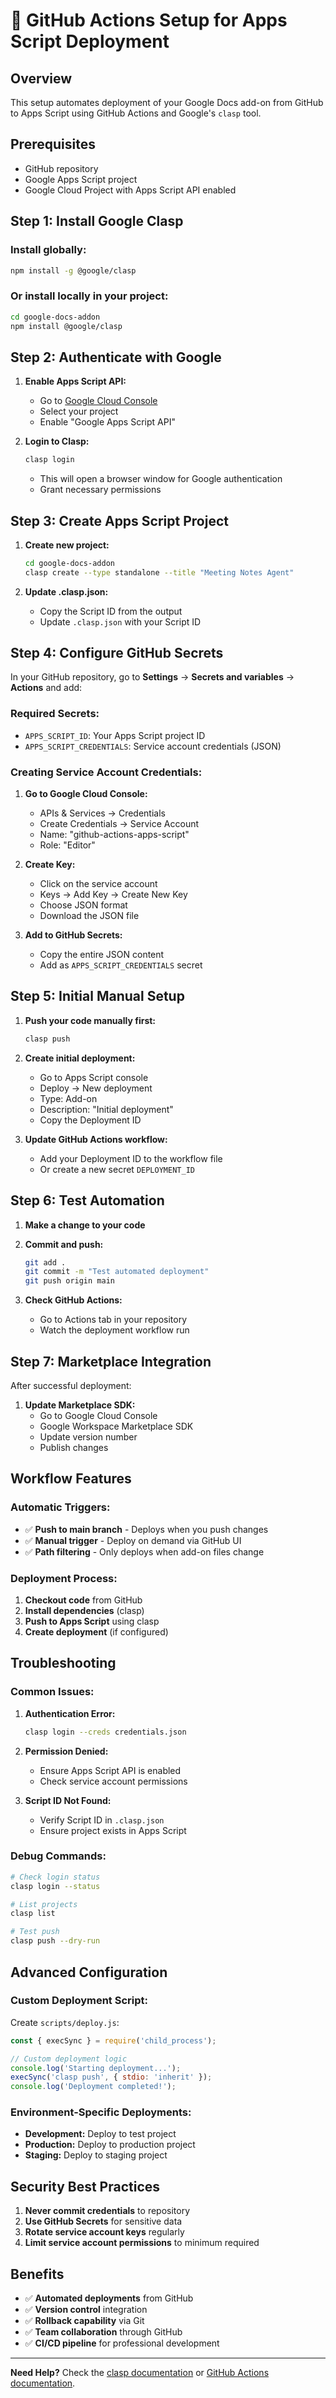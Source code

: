 # 🚀 GitHub Actions Setup for Apps Script Deployment

## Overview
This setup automates deployment of your Google Docs add-on from GitHub to Apps Script using GitHub Actions and Google's `clasp` tool.

## Prerequisites
- GitHub repository
- Google Apps Script project
- Google Cloud Project with Apps Script API enabled

## Step 1: Install Google Clasp

### Install globally:
```bash
npm install -g @google/clasp
```

### Or install locally in your project:
```bash
cd google-docs-addon
npm install @google/clasp
```

## Step 2: Authenticate with Google

1. **Enable Apps Script API:**
   - Go to [Google Cloud Console](https://console.cloud.google.com/)
   - Select your project
   - Enable "Google Apps Script API"

2. **Login to Clasp:**
   ```bash
   clasp login
   ```
   - This will open a browser window for Google authentication
   - Grant necessary permissions

## Step 3: Create Apps Script Project

1. **Create new project:**
   ```bash
   cd google-docs-addon
   clasp create --type standalone --title "Meeting Notes Agent"
   ```

2. **Update .clasp.json:**
   - Copy the Script ID from the output
   - Update `.clasp.json` with your Script ID

## Step 4: Configure GitHub Secrets

In your GitHub repository, go to **Settings** → **Secrets and variables** → **Actions** and add:

### Required Secrets:
- `APPS_SCRIPT_ID`: Your Apps Script project ID
- `APPS_SCRIPT_CREDENTIALS`: Service account credentials (JSON)

### Creating Service Account Credentials:

1. **Go to Google Cloud Console:**
   - APIs & Services → Credentials
   - Create Credentials → Service Account
   - Name: "github-actions-apps-script"
   - Role: "Editor"

2. **Create Key:**
   - Click on the service account
   - Keys → Add Key → Create New Key
   - Choose JSON format
   - Download the JSON file

3. **Add to GitHub Secrets:**
   - Copy the entire JSON content
   - Add as `APPS_SCRIPT_CREDENTIALS` secret

## Step 5: Initial Manual Setup

1. **Push your code manually first:**
   ```bash
   clasp push
   ```

2. **Create initial deployment:**
   - Go to Apps Script console
   - Deploy → New deployment
   - Type: Add-on
   - Description: "Initial deployment"
   - Copy the Deployment ID

3. **Update GitHub Actions workflow:**
   - Add your Deployment ID to the workflow file
   - Or create a new secret `DEPLOYMENT_ID`

## Step 6: Test Automation

1. **Make a change to your code**
2. **Commit and push:**
   ```bash
   git add .
   git commit -m "Test automated deployment"
   git push origin main
   ```

3. **Check GitHub Actions:**
   - Go to Actions tab in your repository
   - Watch the deployment workflow run

## Step 7: Marketplace Integration

After successful deployment:

1. **Update Marketplace SDK:**
   - Go to Google Cloud Console
   - Google Workspace Marketplace SDK
   - Update version number
   - Publish changes

## Workflow Features

### Automatic Triggers:
- ✅ **Push to main branch** - Deploys when you push changes
- ✅ **Manual trigger** - Deploy on demand via GitHub UI
- ✅ **Path filtering** - Only deploys when add-on files change

### Deployment Process:
1. **Checkout code** from GitHub
2. **Install dependencies** (clasp)
3. **Push to Apps Script** using clasp
4. **Create deployment** (if configured)

## Troubleshooting

### Common Issues:

1. **Authentication Error:**
   ```bash
   clasp login --creds credentials.json
   ```

2. **Permission Denied:**
   - Ensure Apps Script API is enabled
   - Check service account permissions

3. **Script ID Not Found:**
   - Verify Script ID in `.clasp.json`
   - Ensure project exists in Apps Script

### Debug Commands:
```bash
# Check login status
clasp login --status

# List projects
clasp list

# Test push
clasp push --dry-run
```

## Advanced Configuration

### Custom Deployment Script:
Create `scripts/deploy.js`:
```javascript
const { execSync } = require('child_process');

// Custom deployment logic
console.log('Starting deployment...');
execSync('clasp push', { stdio: 'inherit' });
console.log('Deployment completed!');
```

### Environment-Specific Deployments:
- **Development:** Deploy to test project
- **Production:** Deploy to production project
- **Staging:** Deploy to staging project

## Security Best Practices

1. **Never commit credentials** to repository
2. **Use GitHub Secrets** for sensitive data
3. **Rotate service account keys** regularly
4. **Limit service account permissions** to minimum required

## Benefits

- ✅ **Automated deployments** from GitHub
- ✅ **Version control** integration
- ✅ **Rollback capability** via Git
- ✅ **Team collaboration** through GitHub
- ✅ **CI/CD pipeline** for professional development

---

**Need Help?** Check the [clasp documentation](https://github.com/google/clasp) or [GitHub Actions documentation](https://docs.github.com/en/actions).
